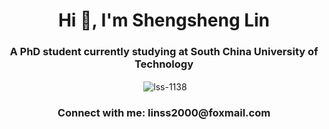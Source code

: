 <h1 align="center">Hi 👋, I'm Shengsheng Lin</h1>
<h3 align="center">A PhD student currently studying at South China University of Technology</h3>




<p align="center">&nbsp;<img align="center" src="https://github-readme-stats.vercel.app/api?username=lss-1138&show_icons=true&locale=en" alt="lss-1138" /></p>


<h3 align="center">Connect with me:  linss2000@foxmail.com</h3>

